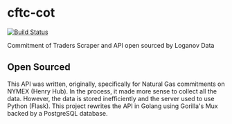 # cftc-cot
[![Build Status](https://travis-ci.com/adityaxdiwakar/cftc-cot.svg?branch=master)](https://travis-ci.com/adityaxdiwakar/cftc-cot)

Commitment of Traders Scraper and API open sourced by Loganov Data

## Open Sourced
This API was written, originally, specifically for Natural Gas commitments on NYMEX (Henry Hub). In the process, it made more sense to collect all the data. However, the data is stored inefficiently and the server used to use Python (Flask). This project rewrites the API in Golang using Gorilla's Mux backed by a PostgreSQL database.
